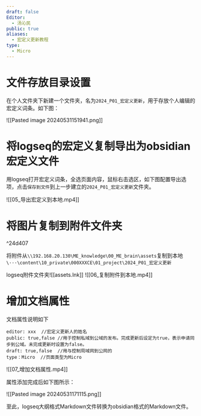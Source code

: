 ```yaml
---
draft: false
Editor:
  - 汤沁民
public: true
aliases:
  - 宏定义更新教程
type:
  - Micro
---
```

# 文件存放目录设置

在个人文件夹下新建一个文件夹，名为`2024_P01_宏定义更新`，用于存放个人编辑的宏定义词条。如下图：

![[Pasted image 20240531151941.png]]

# 将logseq的宏定义复制导出为obsidian宏定义文件

用logseq打开宏定义词条，全选页面内容，鼠标右击选区，如下图配置导出选项，点击`保存到文件`到上一步建立的`2024_P01_宏定义更新`文件夹。

![[05_导出宏定义到本地.mp4]]


# 将图片复制到附件文件夹
^24d407

将附件从`\\192.168.20.130\ME_knowledge\00_ME_brain\assets`复制到本地``\···\content\10_private\000XXXCE\01_project\2024_P01_宏定义更新``

logseq附件文件夹![[assets.lnk]]
![[06_复制附件到本地.mp4]]

# 增加文档属性

文档属性说明如下

```
editor: xxx  //宏定义更新人的姓名
public: true,false //用于控制私域到公域的发布。完成更新后设定为true，表示申请同步到公域。未完成更新时设置为false。
draft: true,false  //用与控制局域网到公网的
type：Micro  //页面类型为Micro
```

![[07_增加文档属性.mp4]]

属性添加完成后如下图所示：

![[Pasted image 20240531171115.png]]


至此，logseq大纲格式Markdown文件转换为obsidian格式的Markdown文件。